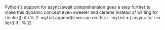 Python's support for async/await comprehension goes a step further to make this dynamic concept even sweeter and cleaner
instead of writing
for i in iter():
    if i % 2:
	myList.append(i)
we can do this :-
myList = [i async for i in iter() if i % 2]
